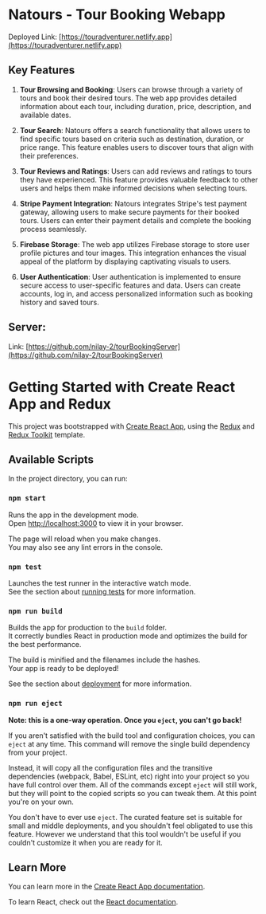 # Natours - Tour Booking Webapp

Deployed Link: [https://touradventurer.netlify.app](https://touradventurer.netlify.app)

## Key Features

1. **Tour Browsing and Booking**: Users can browse through a variety of tours and book their desired tours. The web app provides detailed information about each tour, including duration, price, description, and available dates.

2. **Tour Search**: Natours offers a search functionality that allows users to find specific tours based on criteria such as destination, duration, or price range. This feature enables users to discover tours that align with their preferences.

3. **Tour Reviews and Ratings**: Users can add reviews and ratings to tours they have experienced. This feature provides valuable feedback to other users and helps them make informed decisions when selecting tours.

4. **Stripe Payment Integration**: Natours integrates Stripe's test payment gateway, allowing users to make secure payments for their booked tours. Users can enter their payment details and complete the booking process seamlessly.

5. **Firebase Storage**: The web app utilizes Firebase storage to store user profile pictures and tour images. This integration enhances the visual appeal of the platform by displaying captivating visuals to users.

6. **User Authentication**: User authentication is implemented to ensure secure access to user-specific features and data. Users can create accounts, log in, and access personalized information such as booking history and saved tours.

## Server:
Link: [https://github.com/nilay-2/tourBookingServer](https://github.com/nilay-2/tourBookingServer)

# Getting Started with Create React App and Redux

This project was bootstrapped with [Create React App](https://github.com/facebook/create-react-app), using the [Redux](https://redux.js.org/) and [Redux Toolkit](https://redux-toolkit.js.org/) template.

## Available Scripts

In the project directory, you can run:

### `npm start`

Runs the app in the development mode.\
Open [http://localhost:3000](http://localhost:3000) to view it in your browser.

The page will reload when you make changes.\
You may also see any lint errors in the console.

### `npm test`

Launches the test runner in the interactive watch mode.\
See the section about [running tests](https://facebook.github.io/create-react-app/docs/running-tests) for more information.

### `npm run build`

Builds the app for production to the `build` folder.\
It correctly bundles React in production mode and optimizes the build for the best performance.

The build is minified and the filenames include the hashes.\
Your app is ready to be deployed!

See the section about [deployment](https://facebook.github.io/create-react-app/docs/deployment) for more information.

### `npm run eject`

**Note: this is a one-way operation. Once you `eject`, you can't go back!**

If you aren't satisfied with the build tool and configuration choices, you can `eject` at any time. This command will remove the single build dependency from your project.

Instead, it will copy all the configuration files and the transitive dependencies (webpack, Babel, ESLint, etc) right into your project so you have full control over them. All of the commands except `eject` will still work, but they will point to the copied scripts so you can tweak them. At this point you're on your own.

You don't have to ever use `eject`. The curated feature set is suitable for small and middle deployments, and you shouldn't feel obligated to use this feature. However we understand that this tool wouldn't be useful if you couldn't customize it when you are ready for it.

## Learn More

You can learn more in the [Create React App documentation](https://facebook.github.io/create-react-app/docs/getting-started).

To learn React, check out the [React documentation](https://reactjs.org/).

